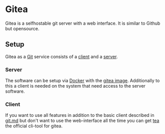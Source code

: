 # Gitea

Gitea is a selfhostable git server with a web interface.
It is similar to Github but opensource.

## Setup

Gitea as a [Git](./git.md) service consists of a [client](#client) and a
[server](#server).

### Server

The software can be setup via [Docker](/wiki/docker.md) with the
[gitea image](./docker/gitea_-_gitea.md).
Additionally to this a client is needed on the system that need access to the
server software.

### Client

If you want to use all features in addition to the basic client described in
[git.md](git.md) but don't want to use the web-interface all the time you can get
[tea](https://gitea.com/gitea/tea) the official cli-tool for gitea.
